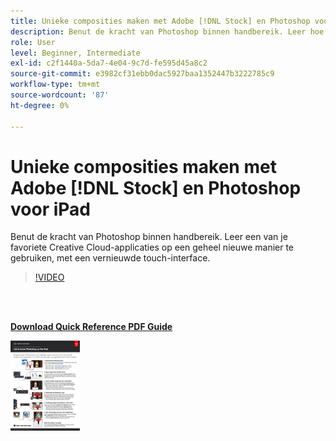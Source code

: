```yaml
---
title: Unieke composities maken met Adobe [!DNL Stock] en Photoshop voor iPad
description: Benut de kracht van Photoshop binnen handbereik. Leer hoe je een van je favoriete Creative Cloud-applicaties op een geheel nieuwe manier gebruikt, met een vernieuwde, aanraakgebaseerde interface
role: User
level: Beginner, Intermediate
exl-id: c2f1440a-5da7-4e04-9c7d-fe595d45a8c2
source-git-commit: e3982cf31ebb0dac5927baa1352447b3222785c9
workflow-type: tm+mt
source-wordcount: '87'
ht-degree: 0%

---
```


# Unieke composities maken met Adobe [!DNL Stock] en Photoshop voor iPad

Benut de kracht van Photoshop binnen handbereik. Leer een van je favoriete Creative Cloud-applicaties op een geheel nieuwe manier te gebruiken, met een vernieuwde touch-interface.

>[!VIDEO](https://video.tv.adobe.com/v/331004?hidetitle=true)

<br> 

[**Download Quick Reference PDF Guide**](../quick-reference/GettoknowPhotoshopontheiPad.pdf)

[![Afbeelding van eerste pagina van snelle naslaggids](assets/GettoknowPhotoshopontheiPadPage1.png)](../quick-reference/GettoknowPhotoshopontheiPad.pdf)
